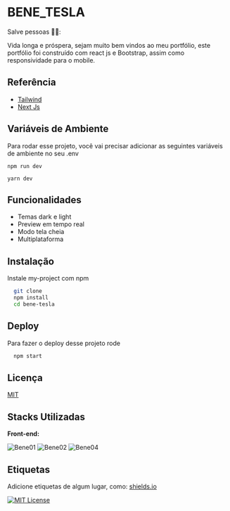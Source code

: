 # BENE_TESLA
Salve pessoas 🐱‍👤:

Vida longa e próspera, sejam muito bem vindos ao meu portfólio, este portfólio foi construído com react js e Bootstrap, assim como responsividade para o mobile.


## Referência

 - [Tailwind](https://tailwindcss.com/docs/installation)
 - [Next Js](https://nextjs.org/docs/api-reference/create-next-app)


## Variáveis de Ambiente

Para rodar esse projeto, você vai precisar adicionar as seguintes variáveis de ambiente no seu .env

`npm run dev`

`yarn dev`


## Funcionalidades

- Temas dark e light
- Preview em tempo real
- Modo tela cheia
- Multiplataforma


## Instalação

Instale my-project com npm

```bash
  git clone
  npm install
  cd bene-tesla
```
## Deploy

Para fazer o deploy desse projeto rode

```bash
  npm start
```
    
## Licença

[MIT](https://choosealicense.com/licenses/mit/)


## Stacks Utilizadas
**Front-end:**


![Bene01](https://img.shields.io/badge/React-20232A?style=for-the-badge&logo=react&logoColor=61DAFB)
![Bene02](https://img.shields.io/badge/npm-CB3837?style=for-the-badge&logo=npm&logoColor=white)
![Bene04](https://img.shields.io/badge/JavaScript-323330?style=for-the-badge&logo=javascript&logoColor=F7DF1E)







## Etiquetas

Adicione etiquetas de algum lugar, como: [shields.io](https://shields.io/)

[![MIT License](https://img.shields.io/badge/License-MIT-green.svg)](https://choosealicense.com/licenses/mit/)

